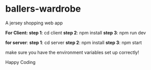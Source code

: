 # ballers-wardrobe
A jersey shopping web app

**For Client:**
**step 1**: cd client 
**step 2**: npm install
**step 3**: npm run dev

**for server**:
**step 1**: cd server
**step 2**: npm install
**step 3**: npm start

make sure you have the environment variables set up correctly!

Happy Coding

